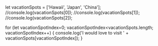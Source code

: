 let vacationSpots = ['Hawaii', 'Japan', 'China'];
//console.log(vacationSpots[0]);
//console.log(vacationSpots[1]);
//console.log(vacationSpots[2]);

for (let vacationSpotIndex=0; vacationSpotIndex<vacationSpots.length; vacationSpotIndex++) {
  console.log('I would love to visit ' + vacationSpots[vacationSpotIndex]);
}